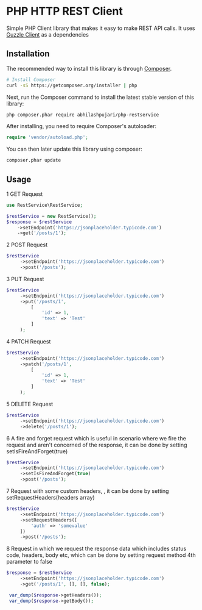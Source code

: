 PHP HTTP REST Client
=======================
Simple PHP Client library that makes it easy to make REST API calls.
It uses [Guzzle Client](http://docs.guzzlephp.org/en/stable/) as a dependencies

## Installation

The recommended way to install this library is through
[Composer](http://getcomposer.org).

```bash
# Install Composer
curl -sS https://getcomposer.org/installer | php
```

Next, run the Composer command to install the latest stable version of this library:

```bash
php composer.phar require abhilashpujari/php-restservice
```

After installing, you need to require Composer's autoloader:

```php
require 'vendor/autoload.php';
```

You can then later update this library using composer:

 ```bash
composer.phar update
 ```

 ## Usage

1 GET Request
 ```php
 use RestService\RestService;

 $restService = new RestService();
 $response = $restService
     ->setEndpoint('https://jsonplaceholder.typicode.com')
     ->get('/posts/1');
 ```

2 POST Request
```php
$restService
     ->setEndpoint('https://jsonplaceholder.typicode.com')
     ->post('/posts');
```

3 PUT Request
```php
$restService
     ->setEndpoint('https://jsonplaceholder.typicode.com')
     ->put('/posts/1',
         [
             'id' => 1,
             'text' => 'Test'
         ]
     );
```

4 PATCH Request
```php
$restService
     ->setEndpoint('https://jsonplaceholder.typicode.com')
     ->patch('/posts/1',
         [
             'id' => 1,
             'text' => 'Test'
         ]
     );
```

5 DELETE Request
```php
$restService
     ->setEndpoint('https://jsonplaceholder.typicode.com')
     ->delete('/posts/1');
```

6 A fire and forget request which is useful in scenario where we fire the request and aren't
concerned of the response, it can be done by setting setIsFireAndForget(true)
```php
$restService
     ->setEndpoint('https://jsonplaceholder.typicode.com')
     ->setIsFireAndForget(true)
     ->post('/posts');
```

7 Request with some custom headers, , it can be done by setting setRequestHeaders(headers array)
```php
$restService
     ->setEndpoint('https://jsonplaceholder.typicode.com')
     ->setRequestHeaders([
         'auth' => 'somevalue'
     ])
     ->post('/posts');
```

8 Request in which we request the response data which includes status code, headers, body etc,
which can be done by setting request method 4th parameter to false
```php
$response = $restService
     ->setEndpoint('https://jsonplaceholder.typicode.com')
     ->get('/posts/1', [], [], false);

 var_dump($response->getHeaders());
 var_dump($response->getBody());
```